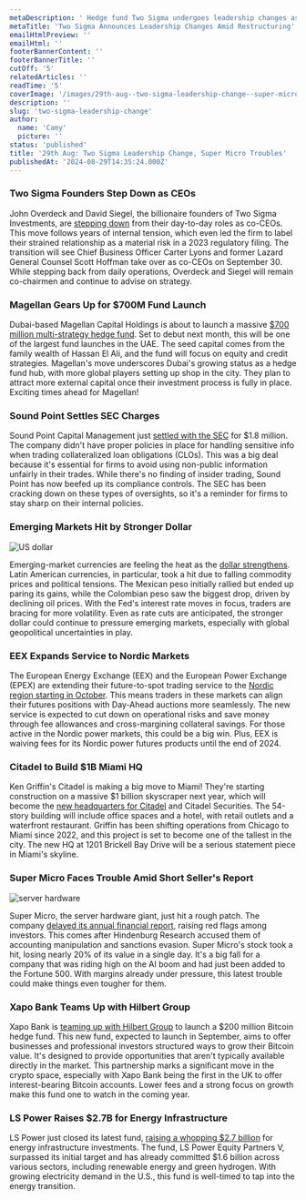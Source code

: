 ```yaml
---
metaDescription: ' Hedge fund Two Sigma undergoes leadership changes as it reshapes its strategy.'
metaTitle: 'Two Sigma Announces Leadership Changes Amid Restructuring'
emailHtmlPreview: ''
emailHtml: ''
footerBannerContent: ''
footerBannerTitle: ''
cutOff: '5'
relatedArticles: ''
readTime: '5'
coverImage: '/images/29th-aug--two-sigma-leadership-change--super-micro-troubles-a-EwOD.webp'
description: ''
slug: 'two-sigma-leadership-change'
author:
  name: 'Camy'
  picture: ''
status: 'published'
title: '29th Aug: Two Sigma Leadership Change, Super Micro Troubles'
publishedAt: '2024-08-29T14:35:24.000Z'
---
```


### Two Sigma Founders Step Down as CEOs

John Overdeck and David Siegel, the billionaire founders of Two Sigma Investments, are [stepping down](https://www.bnnbloomberg.ca/business/company-news/2024/08/28/two-sigmas-feuding-founders-step-down-hand-reins-to-new-ceos/) from their day-to-day roles as co-CEOs. This move follows years of internal tension, which even led the firm to label their strained relationship as a material risk in a 2023 regulatory filing. The transition will see Chief Business Officer Carter Lyons and former Lazard General Counsel Scott Hoffman take over as co-CEOs on September 30. While stepping back from daily operations, Overdeck and Siegel will remain co-chairmen and continue to advise on strategy.

### Magellan Gears Up for $700M Fund Launch

Dubai-based Magellan Capital Holdings is about to launch a massive [$700 million multi-strategy hedge fund](https://www.alternativeswatch.com/2024/08/28/magellan-capital-launches-700-million-multi-strat-hedge-fund-dubai-uae-alts/). Set to debut next month, this will be one of the largest fund launches in the UAE. The seed capital comes from the family wealth of Hassan El Ali, and the fund will focus on equity and credit strategies. Magellan's move underscores Dubai's growing status as a hedge fund hub, with more global players setting up shop in the city. They plan to attract more external capital once their investment process is fully in place. Exciting times ahead for Magellan!

### Sound Point Settles SEC Charges

Sound Point Capital Management just [settled with the SEC](https://www.bnnbloomberg.ca/investing/2024/08/26/sound-point-to-pay-18-million-penalty-over-sec-allegations/) for $1.8 million. The company didn't have proper policies in place for handling sensitive info when trading collateralized loan obligations (CLOs). This was a big deal because it's essential for firms to avoid using non-public information unfairly in their trades. While there's no finding of insider trading, Sound Point has now beefed up its compliance controls. The SEC has been cracking down on these types of oversights, so it's a reminder for firms to stay sharp on their internal policies.

### Emerging Markets Hit by Stronger Dollar

![US dollar](/images/29th-aug--two-sigma-leadership-change--super-micro-troubles-a-UwMz.webp)

Emerging-market currencies are feeling the heat as the [dollar strengthens](https://www.bnnbloomberg.ca/business/technology/2024/08/28/strong-dollar-nvidia-suspense-keep-emerging-markets-in-check/#:~:text=\(Bloomberg\)%20%2D%2D%20Emerging%2Dmarket,results%20later%20in%20the%20day.). Latin American currencies, in particular, took a hit due to falling commodity prices and political tensions. The Mexican peso initially rallied but ended up paring its gains, while the Colombian peso saw the biggest drop, driven by declining oil prices. With the Fed's interest rate moves in focus, traders are bracing for more volatility. Even as rate cuts are anticipated, the stronger dollar could continue to pressure emerging markets, especially with global geopolitical uncertainties in play.

### EEX Expands Service to Nordic Markets

The European Energy Exchange (EEX) and the European Power Exchange (EPEX) are extending their future-to-spot trading service to the [Nordic region starting in October](https://www.hedgeweek.com/eex-and-epex-extend-future-to-spot-service-to-nordics/). This means traders in these markets can align their futures positions with Day-Ahead auctions more seamlessly. The new service is expected to cut down on operational risks and save money through fee allowances and cross-margining collateral savings. For those active in the Nordic power markets, this could be a big win. Plus, EEX is waiving fees for its Nordic power futures products until the end of 2024.

### Citadel to Build $1B Miami HQ

Ken Griffin's Citadel is making a big move to Miami! They're starting construction on a massive $1 billion skyscraper next year, which will become the [new headquarters for Citadel](https://www.hedgeweek.com/citadel-set-to-break-ground-on-1bn-miami-skyscraper-for-new-hq/) and Citadel Securities. The 54-story building will include office spaces and a hotel, with retail outlets and a waterfront restaurant. Griffin has been shifting operations from Chicago to Miami since 2022, and this project is set to become one of the tallest in the city. The new HQ at 1201 Brickell Bay Drive will be a serious statement piece in Miami's skyline.

### Super Micro Faces Trouble Amid Short Seller's Report

![server hardware](/images/29th-aug--two-sigma-leadership-change--super-micro-troubles-b-AyMT.webp)

Super Micro, the server hardware giant, just hit a rough patch. The company [delayed its annual financial report](https://www.cnbc.com/2024/08/28/super-micro-shares-fall-23percent-on-filing-delay-hindenburg-research-report.html), raising red flags among investors. This comes after Hindenburg Research accused them of accounting manipulation and sanctions evasion. Super Micro's stock took a hit, losing nearly 20% of its value in a single day. It's a big fall for a company that was riding high on the AI boom and had just been added to the Fortune 500. With margins already under pressure, this latest trouble could make things even tougher for them.

### Xapo Bank Teams Up with Hilbert Group

Xapo Bank is [teaming up with Hilbert Group](https://crypto.news/xapo-bank-teams-up-with-trading-firm-hilbert-group-to-launch-200m-bitcoin-fund/) to launch a $200 million Bitcoin hedge fund. This new fund, expected to launch in September, aims to offer businesses and professional investors structured ways to grow their Bitcoin value. It's designed to provide opportunities that aren't typically available directly in the market. This partnership marks a significant move in the crypto space, especially with Xapo Bank being the first in the UK to offer interest-bearing Bitcoin accounts. Lower fees and a strong focus on growth make this fund one to watch in the coming year.

### LS Power Raises $2.7B for Energy Infrastructure

LS Power just closed its latest fund, [raising a whopping $2.7 billion](https://www.alternativeswatch.com/2024/08/28/ls-power-equity-partners-fund-v-infrastructure-investments/) for energy infrastructure investments. The fund, LS Power Equity Partners V, surpassed its initial target and has already committed $1.6 billion across various sectors, including renewable energy and green hydrogen. With growing electricity demand in the U.S., this fund is well-timed to tap into the energy transition.